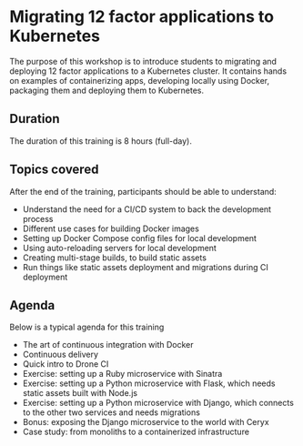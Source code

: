 # Migrating 12 factor applications to Kubernetes

The purpose of this workshop is to introduce students to migrating and deploying 12 factor applications to a Kubernetes cluster. It contains hands on examples of containerizing apps, developing locally using Docker, packaging them and deploying them to Kubernetes.

## Duration

The duration of this training is 8 hours (full-day).

## Topics covered

After the end of the training, participants should be able to understand:

* Understand the need for a CI/CD system to back the development process
* Different use cases for building Docker images
* Setting up Docker Compose config files for local development
* Using auto-reloading servers for local development
* Creating multi-stage builds, to build static assets
* Run things like static assets deployment and migrations during CI deployment

## Agenda

Below is a typical agenda for this training

* The art of continuous integration with Docker
* Continuous delivery
* Quick intro to Drone CI
* Exercise: setting up a Ruby microservice with Sinatra
* Exercise: setting up a Python microservice with Flask, which needs static assets built with Node.js
* Exercise: setting up a Python microservice with Django, which connects to the other two services and needs migrations
* Bonus: exposing the Django microservice to the world with Ceryx
* Case study: from monoliths to a containerized infrastructure
